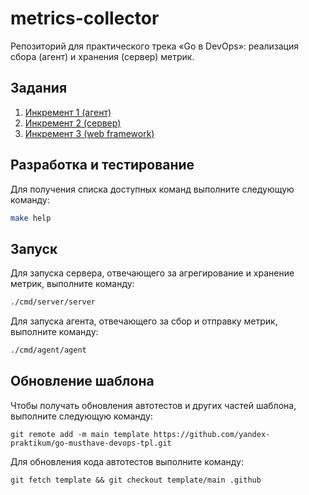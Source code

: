# metrics-collector
Репозиторий для практического трека «Go в DevOps»: реализация сбора (агент) и хранения (сервер) метрик.

## Задания
1. [Инкремент 1 (агент)](./docs/tasks/increment1.md)
2. [Инкремент 2 (сервер)](./docs/tasks/increment2.md)
3. [Инкремент 3 (web framework)](./docs/tasks/increment3.md)

## Разработка и тестирование
Для получения списка доступных команд выполните следующую команду:
```bash
make help
```

## Запуск
Для запуска сервера, отвечающего за агрегирование и хранение метрик, выполните команду:
```bash
./cmd/server/server
```

Для запуска агента, отвечающего за сбор и отправку метрик, выполните команду:
```bash
./cmd/agent/agent
```

## Обновление шаблона
Чтобы получать обновления автотестов и других частей шаблона, выполните следующую команду:
```
git remote add -m main template https://github.com/yandex-praktikum/go-musthave-devops-tpl.git
```

Для обновления кода автотестов выполните команду:
```
git fetch template && git checkout template/main .github
```
